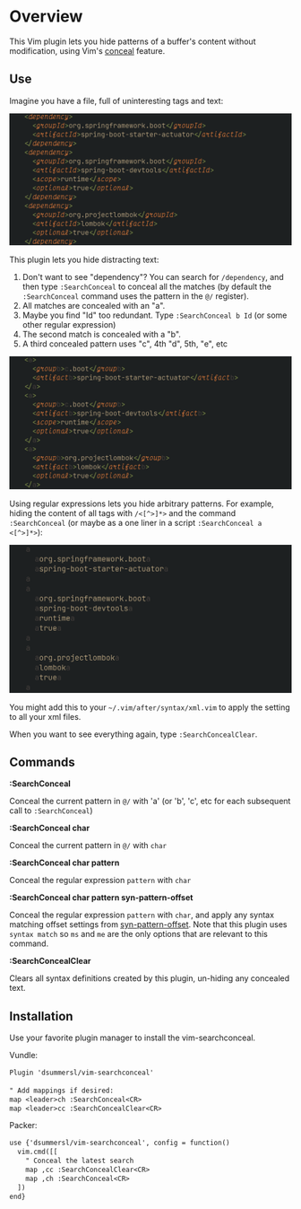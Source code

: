Overview
========

This Vim plugin lets you hide patterns of a buffer's content without modification, using Vim's [conceal](https://vimhelp.org/syntax.txt.html#conceal) feature.

Use
---

Imagine you have a file, full of uninteresting tags and text:

![Example screenshot](./docs/disabled.png)

This plugin lets you hide distracting text:

1. Don't want to see "dependency"? You can search for `/dependency`, and then type `:SearchConceal` to conceal all the matches (by default the `:SearchConceal` command uses the pattern in the `@/` register).
2. All matches are concealed with an "a".
3. Maybe you find "Id" too redundant. Type `:SearchConceal b Id` (or some other regular expression)
4. The second match is concealed with a "b".
5. A third concealed pattern uses "c", 4th "d", 5th, "e", etc

![Example screenshot](./docs/enabled.png)

Using regular expressions lets you hide arbitrary patterns. For example, hiding the content of all tags with `/<[^>]*>` and the command
`:SearchConceal` (or maybe as a one liner in a script `:SearchConceal a <[^>]*>`):

![Example screenshot](./docs/enabled-hide-tags.png)

You might add this to your `~/.vim/after/syntax/xml.vim` to apply the setting
to all your xml files.

When you want to see everything again, type `:SearchConcealClear`.


Commands
--------

**:SearchConceal**

Conceal the current pattern in `@/` with 'a' (or 'b', 'c', etc for each subsequent
call to `:SearchConceal`)

**:SearchConceal char**

Conceal the current pattern in `@/` with `char`

**:SearchConceal char pattern**

Conceal the regular expression `pattern` with `char`

**:SearchConceal char pattern syn-pattern-offset**

Conceal the regular expression `pattern` with `char`, and apply any syntax
matching offset settings from [syn-pattern-offset](https://vimhelp.org/syntax.txt.html#syn-pattern-offset). Note that this plugin uses `syntax match` so `ms` and `me` are the only options that are relevant to this command.

**:SearchConcealClear**

Clears all syntax definitions created by this plugin, un-hiding any concealed
text.

Installation
------------

Use your favorite plugin manager to install the vim-searchconceal.

Vundle:

    Plugin 'dsummersl/vim-searchconceal'

    " Add mappings if desired:
    map <leader>ch :SearchConceal<CR>
    map <leader>cc :SearchConcealClear<CR>

Packer:

    use {'dsummersl/vim-searchconceal', config = function()
      vim.cmd([[
        " Conceal the latest search
        map ,cc :SearchConcealClear<CR>
        map ,ch :SearchConceal<CR>
      ])
    end}
